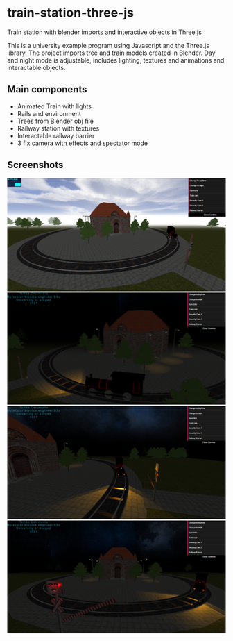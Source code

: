 # train-station-three-js
Train station with blender imports and interactive objects in Three.js

This is a university example program using Javascript and the Three.js library.
The project imports tree and train models created in Blender.
Day and night mode is adjustable, includes lighting, textures and animations and interactable objects.

## Main components
- Animated Train with lights
- Rails and environment
- Trees from Blender obj file
- Railway station with textures
- Interactable railway barrier
- 3 fix camera with effects and spectator mode

## Screenshots
![Train station daytime](/screenshots/day.png "Train station daytime")
![Train station night time](/screenshots/night.png "Train station night time")
![Train](/screenshots/train.png "Train")
![Train station barrier](/screenshots/barrier.png "Train station barrier")
